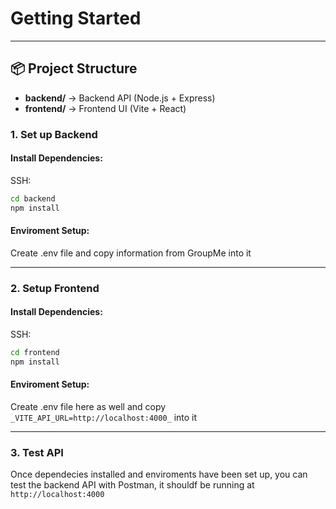 # Getting Started

---

## 📦 Project Structure

- **backend/** → Backend API (Node.js + Express)
- **frontend/** → Frontend UI (Vite + React)

### 1. Set up Backend

#### Install Dependencies:

SSH:

```bash
cd backend
npm install
```

#### Enviroment Setup:

Create .env file and copy information from GroupMe into it

---

### 2. Setup Frontend

#### Install Dependencies:

SSH:

```bash
cd frontend
npm install
```

#### Enviroment Setup:

Create .env file here as well and copy `_VITE_API_URL=http://localhost:4000_` into it

---

### 3. Test API

Once dependecies installed and enviroments have been set up, you can test the backend API with Postman, it shouldf be running at `http://localhost:4000`
